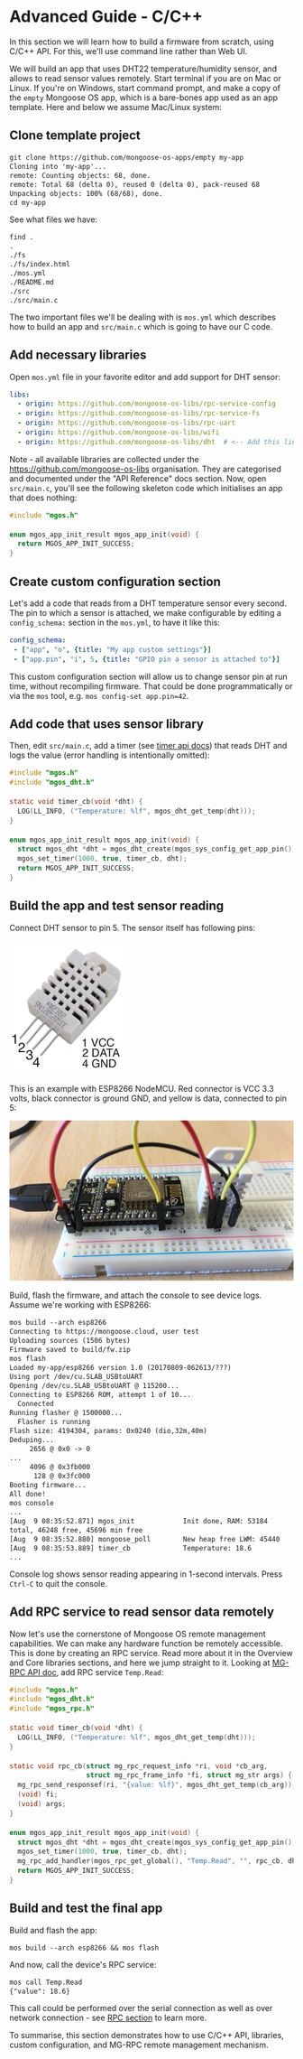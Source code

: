 # Advanced Guide - C/C++

In this section we will learn how to build a firmware from scratch, using
C/C++ API. For this, we'll use command line rather than Web UI.

We will build an app that uses DHT22 temperature/humidity sensor, and
allows to read sensor values remotely. Start terminal if you are on
Mac or Linux. If you're on Windows, start command prompt, and make a copy
of the `empty` Mongoose OS app, which is a bare-bones app used as an app
template. Here and below we assume Mac/Linux system:


## Clone template project

<pre class="command-line language-bash" data-user="chris" data-host="localhost" data-output="2-5"><code>git clone https://github.com/mongoose-os-apps/empty my-app
Cloning into 'my-app'...
remote: Counting objects: 68, done.
remote: Total 68 (delta 0), reused 0 (delta 0), pack-reused 68
Unpacking objects: 100% (68/68), done.
cd my-app</code></pre>

See what files we have:

<pre class="command-line language-bash" data-user="chris" data-host="localhost" data-output="2-100"><code>find .
.
./fs
./fs/index.html
./mos.yml
./README.md
./src
./src/main.c</code></pre>

The two important files we'll be dealing with is `mos.yml` which
describes how to build an app and `src/main.c` which is going to have
our C code.

## Add necessary libraries

Open `mos.yml` file in your favorite editor and add support for DHT sensor:

```yaml
libs:
  - origin: https://github.com/mongoose-os-libs/rpc-service-config
  - origin: https://github.com/mongoose-os-libs/rpc-service-fs
  - origin: https://github.com/mongoose-os-libs/rpc-uart
  - origin: https://github.com/mongoose-os-libs/wifi
  - origin: https://github.com/mongoose-os-libs/dht  # <-- Add this line!
```

Note - all available libraries are collected under the https://github.com/mongoose-os-libs organisation. They are categorised
and documented under the "API Reference" docs section.
Now, open `src/main.c`, you'll see the following
skeleton code which initialises an app that does nothing:

```c
#include "mgos.h"

enum mgos_app_init_result mgos_app_init(void) {
  return MGOS_APP_INIT_SUCCESS;
}
```

## Create custom configuration section

Let's add a code that reads from a DHT temperature sensor every second.
The pin to which a sensor is attached, we make configurable by editing
a `config_schema:` section in the `mos.yml`, to have it like this:

```yaml
config_schema:
 - ["app", "o", {title: "My app custom settings"}]
 - ["app.pin", "i", 5, {title: "GPIO pin a sensor is attached to"}]
```

This custom configuration section will allow us to change sensor pin
at run time, without recompiling firmware. That could be done programmatically
or via the `mos` tool, e.g. `mos config-set app.pin=42`.

## Add code that uses sensor library

Then, edit `src/main.c`, add a timer (see [timer api docs](/docs/api/core/mgos_timers.h.md)) that reads DHT and logs the value
(error handling is intentionally omitted):

```c
#include "mgos.h"
#include "mgos_dht.h"

static void timer_cb(void *dht) {
  LOG(LL_INFO, ("Temperature: %lf", mgos_dht_get_temp(dht)));
}

enum mgos_app_init_result mgos_app_init(void) {
  struct mgos_dht *dht = mgos_dht_create(mgos_sys_config_get_app_pin(), DHT22);
  mgos_set_timer(1000, true, timer_cb, dht);
  return MGOS_APP_INIT_SUCCESS;
}

```

## Build the app and test sensor reading

Connect DHT sensor to pin 5. The sensor itself has following pins:

![](images/dht22.png)

This is an example with ESP8266 NodeMCU. Red connector is VCC 3.3 volts, black
connector is ground GND, and yellow is data, connected to pin 5:

![](images/dht.png)

Build, flash the firmware, and attach the
console to see device logs. Assume we're working with ESP8266:

<pre class="command-line language-bash" data-user="chris" data-host="localhost" data-output="2-4,6-20,22-30"><code>mos build --arch esp8266
Connecting to https://mongoose.cloud, user test
Uploading sources (1506 bytes)
Firmware saved to build/fw.zip
mos flash
Loaded my-app/esp8266 version 1.0 (20170809-062613/???)
Using port /dev/cu.SLAB_USBtoUART
Opening /dev/cu.SLAB_USBtoUART @ 115200...
Connecting to ESP8266 ROM, attempt 1 of 10...
  Connected
Running flasher @ 1500000...
  Flasher is running
Flash size: 4194304, params: 0x0240 (dio,32m,40m)
Deduping...
     2656 @ 0x0 -> 0
...
     4096 @ 0x3fb000
      128 @ 0x3fc000
Booting firmware...
All done!
mos console
...
[Aug  9 08:35:52.871] mgos_init            Init done, RAM: 53184 total, 46248 free, 45696 min free
[Aug  9 08:35:52.880] mongoose_poll        New heap free LWM: 45440
[Aug  9 08:35:53.889] timer_cb             Temperature: 18.6
...</code></pre>

Console log shows sensor reading appearing in 1-second intervals. Press
`Ctrl-C` to quit the console.

## Add RPC service to read sensor data remotely

Now let's use the cornerstone of Mongoose OS remote management capabilities.
We can make any hardware function be remotely accessible. This is done
by creating an RPC service. Read more about it in the Overview and Core
libraries sections, and here we jump straight to it. Looking at
[MG-RPC API doc](../api/rpc/rpc-common.md), add RPC service `Temp.Read`:

```c
#include "mgos.h"
#include "mgos_dht.h"
#include "mgos_rpc.h"

static void timer_cb(void *dht) {
  LOG(LL_INFO, ("Temperature: %lf", mgos_dht_get_temp(dht)));
}

static void rpc_cb(struct mg_rpc_request_info *ri, void *cb_arg,
                   struct mg_rpc_frame_info *fi, struct mg_str args) {
  mg_rpc_send_responsef(ri, "{value: %lf}", mgos_dht_get_temp(cb_arg));
  (void) fi;
  (void) args;
}

enum mgos_app_init_result mgos_app_init(void) {
  struct mgos_dht *dht = mgos_dht_create(mgos_sys_config_get_app_pin(), DHT22);
  mgos_set_timer(1000, true, timer_cb, dht);
  mg_rpc_add_handler(mgos_rpc_get_global(), "Temp.Read", "", rpc_cb, dht);
  return MGOS_APP_INIT_SUCCESS;
}
```

## Build and test the final app

Build and flash the app:

<pre class="command-line language-bash" data-user="chris" data-host="localhost" data-output="2-100"><code>mos build --arch esp8266 && mos flash</code></pre>

And now, call the device's RPC service:

<pre class="command-line language-bash" data-user="chris" data-host="localhost" data-output="2-100"><code>mos call Temp.Read
{"value": 18.6}</code></pre>

This call could be performed over the serial connection as well as over
network connection - see [RPC section](/docs/userguide/rpc.md) to learn more.

To summarise, this section demonstrates how to use C/C++ API, libraries,
custom configuration, and MG-RPC remote management mechanism.

